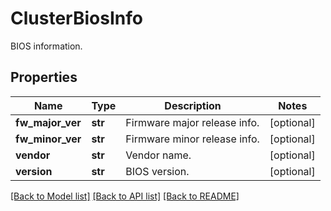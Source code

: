 # ClusterBiosInfo

BIOS information.
## Properties
Name | Type | Description | Notes
------------ | ------------- | ------------- | -------------
**fw_major_ver** | **str** | Firmware major release info. | [optional] 
**fw_minor_ver** | **str** | Firmware minor release info. | [optional] 
**vendor** | **str** | Vendor name. | [optional] 
**version** | **str** | BIOS version. | [optional] 

[[Back to Model list]](../README.md#documentation-for-models) [[Back to API list]](../README.md#documentation-for-api-endpoints) [[Back to README]](../README.md)


